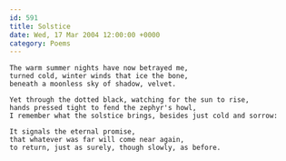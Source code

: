 ```yaml
---
id: 591
title: Solstice
date: Wed, 17 Mar 2004 12:00:00 +0000
category: Poems
---
```


    The warm summer nights have now betrayed me,  
    turned cold, winter winds that ice the bone,  
    beneath a moonless sky of shadow, velvet.

    Yet through the dotted black, watching for the sun to rise,  
    hands pressed tight to fend the zephyr's howl,  
    I remember what the solstice brings, besides just cold and sorrow:

    It signals the eternal promise,  
    that whatever was far will come near again,  
    to return, just as surely, though slowly, as before.


